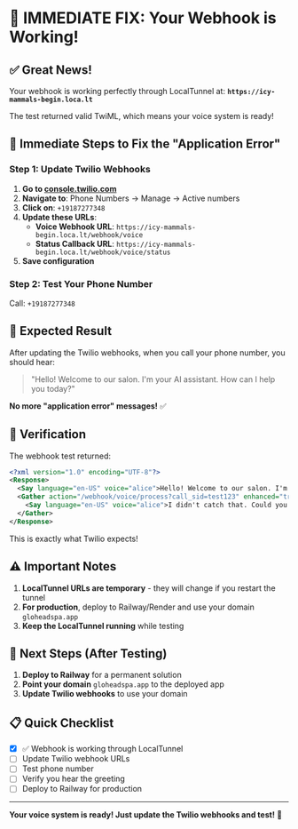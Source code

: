 # 🎉 IMMEDIATE FIX: Your Webhook is Working!

## ✅ **Great News!**

Your webhook is working perfectly through LocalTunnel at:
**`https://icy-mammals-begin.loca.lt`**

The test returned valid TwiML, which means your voice system is ready!

## 🚀 **Immediate Steps to Fix the "Application Error"**

### **Step 1: Update Twilio Webhooks**

1. **Go to [console.twilio.com](https://console.twilio.com)**
2. **Navigate to**: Phone Numbers → Manage → Active numbers
3. **Click on**: `+19187277348`
4. **Update these URLs**:
   - **Voice Webhook URL**: `https://icy-mammals-begin.loca.lt/webhook/voice`
   - **Status Callback URL**: `https://icy-mammals-begin.loca.lt/webhook/voice/status`
5. **Save configuration**

### **Step 2: Test Your Phone Number**

Call: `+19187277348`

## 🎯 **Expected Result**

After updating the Twilio webhooks, when you call your phone number, you should hear:

> "Hello! Welcome to our salon. I'm your AI assistant. How can I help you today?"

**No more "application error" messages!** ✅

## 🧪 **Verification**

The webhook test returned:
```xml
<?xml version="1.0" encoding="UTF-8"?>
<Response>
  <Say language="en-US" voice="alice">Hello! Welcome to our salon. I'm your AI assistant. How can I help you today?</Say>
  <Gather action="/webhook/voice/process?call_sid=test123" enhanced="true" input="speech" language="en-US" method="POST" speechModel="phone_call" speechTimeout="auto">
    <Say language="en-US" voice="alice">I didn't catch that. Could you please repeat your request?</Say>
  </Gather>
</Response>
```

This is exactly what Twilio expects!

## ⚠️ **Important Notes**

1. **LocalTunnel URLs are temporary** - they will change if you restart the tunnel
2. **For production**, deploy to Railway/Render and use your domain `gloheadspa.app`
3. **Keep the LocalTunnel running** while testing

## 🔧 **Next Steps (After Testing)**

1. **Deploy to Railway** for a permanent solution
2. **Point your domain** `gloheadspa.app` to the deployed app
3. **Update Twilio webhooks** to use your domain

## 📋 **Quick Checklist**

- [x] ✅ Webhook is working through LocalTunnel
- [ ] Update Twilio webhook URLs
- [ ] Test phone number
- [ ] Verify you hear the greeting
- [ ] Deploy to Railway for production

---

**Your voice system is ready! Just update the Twilio webhooks and test!** 🎉 
